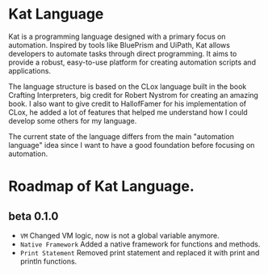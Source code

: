 # Kat Language

Kat is a programming language designed with a primary focus on automation. Inspired by tools like BluePrism and UiPath, Kat allows developers to automate tasks through direct programming. It aims to provide a robust, easy-to-use platform for creating automation scripts and applications.

The language structure is based on the CLox language built in the book Crafting Interpreters, big credit for Robert Nystrom for creating an amazing book.
I also want to give credit to HallofFamer for his implementation of CLox, he added a lot of features that helped me understand how I could develop some others for my language.

The current state of the language differs from the main "automation language" idea since I want to have a good foundation before focusing on automation.

# Roadmap of Kat Language.

## beta 0.1.0
- `VM` Changed VM logic, now is not a global variable anymore.
- `Native Framework` Added a native framework for functions and methods.
- `Print Statement` Removed print statement and replaced it with print and println functions.
